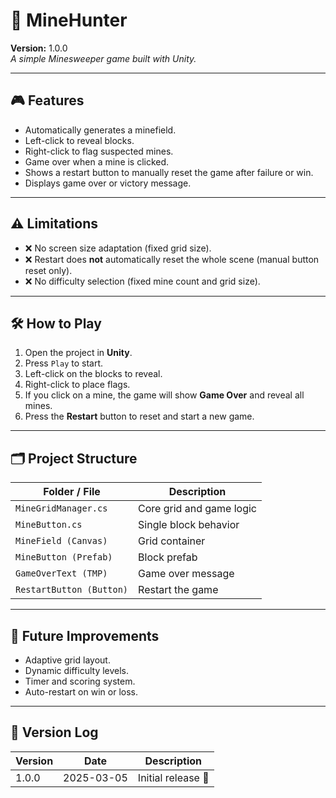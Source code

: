 # 🧨 MineHunter

**Version:** 1.0.0  
_A simple Minesweeper game built with Unity._

---

## 🎮 Features
- Automatically generates a minefield.
- Left-click to reveal blocks.
- Right-click to flag suspected mines.
- Game over when a mine is clicked.
- Shows a restart button to manually reset the game after failure or win.
- Displays game over or victory message.

---

## ⚠️ Limitations
- ❌ No screen size adaptation (fixed grid size).
- ❌ Restart does **not** automatically reset the whole scene (manual button reset only).
- ❌ No difficulty selection (fixed mine count and grid size).

---

## 🛠️ How to Play
1. Open the project in **Unity**.
2. Press `Play` to start.
3. Left-click on the blocks to reveal.
4. Right-click to place flags.
5. If you click on a mine, the game will show **Game Over** and reveal all mines.
6. Press the **Restart** button to reset and start a new game.

---

## 🗂️ Project Structure
| Folder / File            | Description              |
|--------------------------|--------------------------|
| `MineGridManager.cs`     | Core grid and game logic |
| `MineButton.cs`          | Single block behavior    |
| `MineField (Canvas)`     | Grid container           |
| `MineButton (Prefab)`    | Block prefab             |
| `GameOverText (TMP)`     | Game over message        |
| `RestartButton (Button)` | Restart the game         |

---

## 🚀 Future Improvements
- Adaptive grid layout.
- Dynamic difficulty levels.
- Timer and scoring system.
- Auto-restart on win or loss.

---

## 📌 Version Log

| Version | Date       | Description         |
|---------|------------|---------------------|
| 1.0.0   | 2025-03-05 | Initial release 🎉 |
